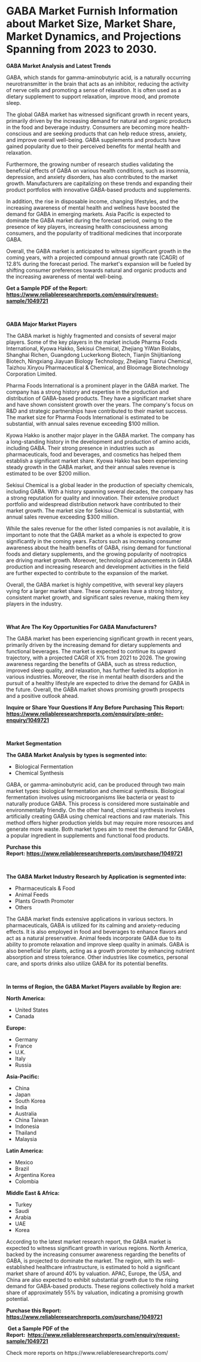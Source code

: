 <p><h1>GABA Market Furnish Information about Market Size, Market Share, Market Dynamics, and Projections Spanning from 2023 to 2030.</h1></p><p><strong>GABA Market Analysis and Latest Trends</strong></p>
<p><p>GABA, which stands for gamma-aminobutyric acid, is a naturally occurring neurotransmitter in the brain that acts as an inhibitor, reducing the activity of nerve cells and promoting a sense of relaxation. It is often used as a dietary supplement to support relaxation, improve mood, and promote sleep.</p><p>The global GABA market has witnessed significant growth in recent years, primarily driven by the increasing demand for natural and organic products in the food and beverage industry. Consumers are becoming more health-conscious and are seeking products that can help reduce stress, anxiety, and improve overall well-being. GABA supplements and products have gained popularity due to their perceived benefits for mental health and relaxation.</p><p>Furthermore, the growing number of research studies validating the beneficial effects of GABA on various health conditions, such as insomnia, depression, and anxiety disorders, has also contributed to the market growth. Manufacturers are capitalizing on these trends and expanding their product portfolios with innovative GABA-based products and supplements.</p><p>In addition, the rise in disposable income, changing lifestyles, and the increasing awareness of mental health and wellness have boosted the demand for GABA in emerging markets. Asia Pacific is expected to dominate the GABA market during the forecast period, owing to the presence of key players, increasing health consciousness among consumers, and the popularity of traditional medicines that incorporate GABA.</p><p>Overall, the GABA market is anticipated to witness significant growth in the coming years, with a projected compound annual growth rate (CAGR) of 12.8% during the forecast period. The market's expansion will be fueled by shifting consumer preferences towards natural and organic products and the increasing awareness of mental well-being.</p></p>
<p><strong>Get a Sample PDF of the Report:&nbsp; <a href="https://www.reliableresearchreports.com/enquiry/request-sample/1049721">https://www.reliableresearchreports.com/enquiry/request-sample/1049721</a></strong></p>
<p>&nbsp;</p>
<p><strong>GABA Major Market Players</strong></p>
<p><p>The GABA market is highly fragmented and consists of several major players. Some of the key players in the market include Pharma Foods International, Kyowa Hakko, Sekisui Chemical, Zhejiang YiWan Biolabs, Shanghai Richen, Guangdong Luckerkong Biotech, Tianjin Shijitianlong Biotech, Ningxiang Jiayuan Biology Technology, Zhejiang Tianrui Chemical, Taizhou Xinyou Pharmaceutical & Chemical, and Bloomage Biotechnology Corporation Limited.</p><p>Pharma Foods International is a prominent player in the GABA market. The company has a strong history and expertise in the production and distribution of GABA-based products. They have a significant market share and have shown consistent growth over the years. The company's focus on R&D and strategic partnerships have contributed to their market success. The market size for Pharma Foods International is estimated to be substantial, with annual sales revenue exceeding $100 million.</p><p>Kyowa Hakko is another major player in the GABA market. The company has a long-standing history in the development and production of amino acids, including GABA. Their strong presence in industries such as pharmaceuticals, food and beverages, and cosmetics has helped them establish a significant market share. Kyowa Hakko has been experiencing steady growth in the GABA market, and their annual sales revenue is estimated to be over $200 million.</p><p>Sekisui Chemical is a global leader in the production of specialty chemicals, including GABA. With a history spanning several decades, the company has a strong reputation for quality and innovation. Their extensive product portfolio and widespread distribution network have contributed to their market growth. The market size for Sekisui Chemical is substantial, with annual sales revenue exceeding $300 million.</p><p>While the sales revenue for the other listed companies is not available, it is important to note that the GABA market as a whole is expected to grow significantly in the coming years. Factors such as increasing consumer awareness about the health benefits of GABA, rising demand for functional foods and dietary supplements, and the growing popularity of nootropics are driving market growth. Moreover, technological advancements in GABA production and increasing research and development activities in the field are further expected to contribute to the expansion of the market.</p><p>Overall, the GABA market is highly competitive, with several key players vying for a larger market share. These companies have a strong history, consistent market growth, and significant sales revenue, making them key players in the industry.</p></p>
<p>&nbsp;</p>
<p><strong>What Are The Key Opportunities For GABA Manufacturers?</strong></p>
<p><p>The GABA market has been experiencing significant growth in recent years, primarily driven by the increasing demand for dietary supplements and functional beverages. The market is expected to continue its upward trajectory, with a projected CAGR of X% from 2021 to 2026. The growing awareness regarding the benefits of GABA, such as stress reduction, improved sleep quality, and relaxation, has further fueled its adoption in various industries. Moreover, the rise in mental health disorders and the pursuit of a healthy lifestyle are expected to drive the demand for GABA in the future. Overall, the GABA market shows promising growth prospects and a positive outlook ahead.</p></p>
<p><strong>Inquire or Share Your Questions If Any Before Purchasing This Report: <a href="https://www.reliableresearchreports.com/enquiry/pre-order-enquiry/1049721">https://www.reliableresearchreports.com/enquiry/pre-order-enquiry/1049721</a></strong></p>
<p>&nbsp;</p>
<p><strong>Market Segmentation</strong></p>
<p><strong>The GABA Market Analysis by types is segmented into:</strong></p>
<p><ul><li>Biological Fermentation</li><li>Chemical Synthesis</li></ul></p>
<p><p>GABA, or gamma-aminobutyric acid, can be produced through two main market types: biological fermentation and chemical synthesis. Biological fermentation involves using microorganisms like bacteria or yeast to naturally produce GABA. This process is considered more sustainable and environmentally friendly. On the other hand, chemical synthesis involves artificially creating GABA using chemical reactions and raw materials. This method offers higher production yields but may require more resources and generate more waste. Both market types aim to meet the demand for GABA, a popular ingredient in supplements and functional food products.</p></p>
<p><strong>Purchase this Report:&nbsp;<a href="https://www.reliableresearchreports.com/purchase/1049721">https://www.reliableresearchreports.com/purchase/1049721</a></strong></p>
<p>&nbsp;</p>
<p><strong>The GABA Market Industry Research by Application is segmented into:</strong></p>
<p><ul><li>Pharmaceuticals & Food</li><li>Animal Feeds</li><li>Plants Growth Promoter</li><li>Others</li></ul></p>
<p><p>The GABA market finds extensive applications in various sectors. In pharmaceuticals, GABA is utilized for its calming and anxiety-reducing effects. It is also employed in food and beverages to enhance flavors and act as a natural preservative. Animal feeds incorporate GABA due to its ability to promote relaxation and improve sleep quality in animals. GABA is also beneficial for plants, acting as a growth promoter by enhancing nutrient absorption and stress tolerance. Other industries like cosmetics, personal care, and sports drinks also utilize GABA for its potential benefits.</p></p>
<p>&nbsp;</p>
<p><strong>In terms of Region, the GABA Market Players available by Region are:</strong></p>
<p>
    <p> <strong> North America: </strong>
        <ul>
            <li>United States</li>
            <li>Canada</li>
        </ul>
        </p> 
    <p> <strong> Europe: </strong>
        <ul>
            <li>Germany</li>
            <li>France</li>
            <li>U.K.</li>
            <li>Italy</li>
            <li>Russia</li>
        </ul>
        </p> 
    <p> <strong> Asia-Pacific: </strong>
        <ul>
            <li>China</li>
            <li>Japan</li>
            <li>South Korea</li>
            <li>India</li>
            <li>Australia</li>
            <li>China Taiwan</li>
            <li>Indonesia</li>
            <li>Thailand</li>
            <li>Malaysia</li>
        </ul>
        </p> 
    <p> <strong> Latin America: </strong>
        <ul>
            <li>Mexico</li>
            <li>Brazil</li>
            <li>Argentina Korea</li>
            <li>Colombia</li>
        </ul>
        </p> 
    <p> <strong> Middle East & Africa: </strong>
        <ul>
            <li>Turkey</li>
            <li>Saudi</li>
            <li>Arabia</li>
            <li>UAE</li>
            <li>Korea</li>
        </ul>
    </p>
    </p>
<p><p>According to the latest market research report, the GABA market is expected to witness significant growth in various regions. North America, backed by the increasing consumer awareness regarding the benefits of GABA, is projected to dominate the market. The region, with its well-established healthcare infrastructure, is estimated to hold a significant market share of around 40% by valuation. APAC, Europe, the USA, and China are also expected to exhibit substantial growth due to the rising demand for GABA-based products. These regions collectively hold a market share of approximately 55% by valuation, indicating a promising growth potential.</p></p>
<p><strong>Purchase this Report: <a href="https://www.reliableresearchreports.com/purchase/1049721">https://www.reliableresearchreports.com/purchase/1049721</a></strong></p>
<p>&nbsp;<strong>Get a Sample PDF of the Report:&nbsp;&nbsp;<a href="https://www.reliableresearchreports.com/enquiry/request-sample/1049721">https://www.reliableresearchreports.com/enquiry/request-sample/1049721</a></strong></p>
<p><strong></strong></p>
<p>Check more reports on https://www.reliableresearchreports.com/</p>